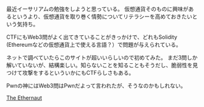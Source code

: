 最近イーサリアムの勉強をしようと思っている。
仮想通貨そのものに興味があるというより、仮想通貨を取り巻く情勢についてリテラシーを高めておきたいという気持ち。

CTFにもWeb3問がよく出てきていることがきっかけで、どれもSolidity (Ethereumなどの仮想通貨上で使える言語？）で問題が与えられている。

ネットで調べていたらこのサイトが超いいらしいので初めてみた。
まだ3問しか解いていないが、結構楽しい。知らないことを知ることもそうだし、脆弱性を見つけて攻撃をするといういかにもCTFらしさもある。

Pwnの神にはWeb3問はPwnだよって言われたが、そうなのかもしれない。

[The Ethernaut](https://ethernaut.openzeppelin.com/)
